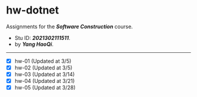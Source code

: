 # hw-dotnet
Assignments for the ***Software Construction*** course. 
- Stu ID: ***2021302111511***. 
- by ***Yang HaoQi***.
---
- [x] hw-01 (Updated at 3/5)
- [x] hw-02 (Updated at 3/5)
- [x] hw-03 (Updated at 3/14)
- [x] hw-04 (Updated at 3/21)
- [x] hw-05 (Updated at 3/28)
